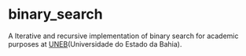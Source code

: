 # binary_search
A Iterative and recursive implementation of binary search for academic purposes at [UNEB](https://portal.uneb.br/)(Universidade do Estado da Bahia).


